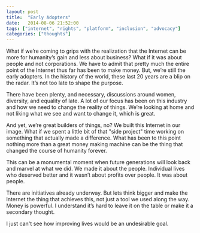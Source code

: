 ```yaml
---
layout: post
title:  "Early Adopters"
date:   2014-08-06 21:52:00
tags: ["internet", "rights", "platform", "inclusion", "advocacy"]
categories: ["thoughts"]
---
```


<p class="center f4 f3-ns mw6 mw7-ns ph3 ph5-ns measure lh-copy">
What if we’re coming to grips with the realization that the Internet can be more for humanity’s gain and less about business? What if it was about people and not corporations. We have to admit that pretty much the entire point of the Internet thus far has been to make money. But, we’re still the early adopters. In the history of the world, these last 20 years are a blip on the radar. It’s not too late to shape the purpose.
</p>
<p class="center f4 f3-ns mw6 mw7-ns ph3 ph5-ns measure lh-copy">
There have been plenty, and necessary, discussions around women, diversity, and equality of late. A lot of our focus has been on this industry and how we need to change the reality of things. We’re looking at home and not liking what we see and want to change it, which is great.
</p>
<p class="center f4 f3-ns mw6 mw7-ns ph3 ph5-ns measure lh-copy">
And yet, we’re great builders of things, no? We built this Internet in our image. What if we spent a little bit of that "side project" time working on something that actually made a difference. What has been to this point nothing more than a great money making machine can be the thing that changed the course of humanity forever.
</p>
<p class="center f4 f3-ns mw6 mw7-ns ph3 ph5-ns measure lh-copy">
This can be a monumental moment when future generations will look back and marvel at what we did. We made it about the people. Individual lives who deserved better and it wasn’t about profits over people. It was about people.
</p>
<p class="center f4 f3-ns mw6 mw7-ns ph3 ph5-ns measure lh-copy">
There are initiatives already underway. But lets think bigger and make the Internet the thing that achieves this, not just a tool we used along the way. Money is powerful. I understand it’s hard to leave it on the table or make it a secondary thought.
</p>
<p class="center f4 f3-ns mw6 mw7-ns ph3 ph5-ns measure lh-copy">
I just can't see how improving lives would be an undesirable goal.
</p>